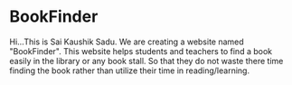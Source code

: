 # BookFinder

Hi...This is Sai Kaushik Sadu.
We are creating a website named "BookFinder".
This website helps students and teachers to find a book easily in the library or any book stall.
So that they do not waste there time finding the book rather than utilize their time in reading/learning.

